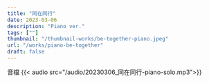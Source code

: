 ```yaml
---
title: "同在同行"
date: 2023-03-06
description: "Piano ver." 
tags: [""]
thumbnail: "/thumbnail-works/be-together-piano.jpeg"
url: "/works/piano-be-together"
draft: false
---
```


音檔
{{< audio src="/audio/20230306_同在同行-piano-solo.mp3">}}
